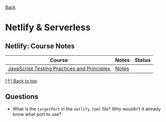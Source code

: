 [Back](https://github.com/coolinmc6/front-end-dev#front-end-development)
<a name="top"></a>

# Netlify & Serverless

## Netlify: Course Notes

<table>
  <thead>
    <tr>
      <th>Course</th>
      <th>Notes</th>
      <th>Status</th>
    </tr>
  <thead>
  <tbody>
    <tr>
      <td><a href="https://frontendmasters.com/courses/serverless-functions/">JavaScript Testing Practices and Principles</a></td>
      <td><a href="https://github.com/coolinmc6/front-end-dev/blob/master/jest/fem-testing-practices-principles.md">Notes</a></td>
      <td><strong></strong></td>
    </tr>
  </tbody>
</table>

[[↑] Back to top](#top)

## Questions

- What is the `targetPort` in the `netlify.toml` file? Why wouldn't it already know what port to use?